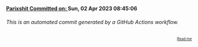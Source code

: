 **[Parixshit Committed on: ](https://github.com/Parixshit/AutoCommit/commit/e325e35913614b8a85af85dcc2b49842a274f16d) Sun, 02 Apr 2023 08:45:06** <!-- f7604dd1e270b2605d6c4633158201a1c8a84c6e -->

###### This is an automated commit generated by a GitHub Actions workflow.

<div align="right"><sub><sup><a href="https://github.com/Parixshit/AutoCommit.git">Read me</a></sup></sub></div>
